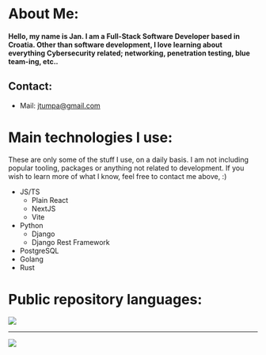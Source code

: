 # About Me:
#### Hello, my name is Jan. I am a Full-Stack Software Developer based in Croatia. Other than software development, I love learning about everything Cybersecurity related; networking, penetration testing, blue team-ing, etc..

## Contact:
 - Mail: jtumpa@gmail.com

# Main technologies I use:
These are only some of the stuff I use, on a daily basis. I am not including popular tooling, packages or anything not related to development. If you wish to learn more of what I know, feel free to contact me above, :)
 - JS/TS
    - Plain React
    - NextJS
    - Vite
 - Python
    - Django
    - Django Rest Framework
 - PostgreSQL
 - Golang
 - Rust

<div>

# Public repository languages:
![](https://github-readme-stats.vercel.app/api/top-langs/?username=72mins&theme=bear&hide_border=false&include_all_commits=false&count_private=false&layout=compact)
</div>

---

[![](https://visitcount.itsvg.in/api?id=tumpa02&icon=2&color=10)](https://visitcount.itsvg.in)
